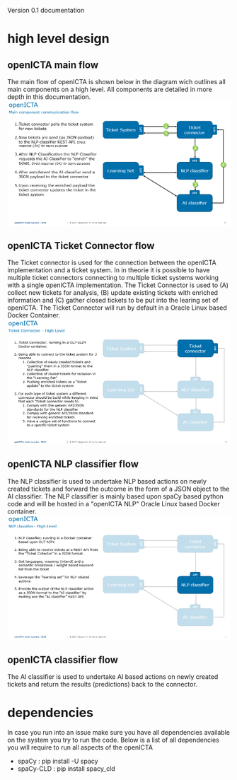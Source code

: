 Version 0.1 documentation

# high level design

## openICTA main flow
The main flow of openICTA is shown below in the diagram wich outlines all main components on a high level. All components are detailed in more depth in this documentation.
![openICTA main flow](https://raw.githubusercontent.com/OracleLinuxWorld/inControlTicketAi/master/openICTA/documentation/docs/v01/openICTA_mainflow.png "openICTA main flow")

## openICTA Ticket Connector flow
The Ticket connector is used for the connection between the openICTA implementation and a ticket system. In in theorie it is possible to have multiple ticket connectors connecting to multiple ticket systems working with a single openICTA implementation. The Ticket Connector is used to (A) collect new tickets for analysis, (B) update existing tickets with enriched information and (C) gather closed tickets to be put into the learing set of openICTA. The Ticket Connector will run by default in a Oracle Linux based Docker Container. 
![openICTA ticket connector](https://raw.githubusercontent.com/OracleLinuxWorld/inControlTicketAi/master/openICTA/documentation/docs/v01/openICTA_ticketConnector.png "openICTA ticket connector")

## openICTA NLP classifier flow
The NLP classifier is used to undertake NLP based actions on newly created tickets and forward the outcome in the form of a JSON object to the AI classifier. The NLP classifier is mainly based upon spaCy based python code and will be hosted in a "openICTA NLP" Oracle Linux based Docker container.
![NLP classifier](https://raw.githubusercontent.com/OracleLinuxWorld/inControlTicketAi/master/openICTA/documentation/docs/v01/openICTA_NLPclassifier.png "NLP classifier")

## openICTA  classifier flow
The AI classifier is used to undertake AI based actions on newly created tickets and return the results (predictions) back to the connector.




# dependencies
In case you run into an issue make sure you have all dependencies available on the system you try to run the code. Below is a list of all dependencies you will require to run all aspects of the openICTA

* spaCy     : pip install -U spacy
* spaCy-CLD : pip install spacy_cld

